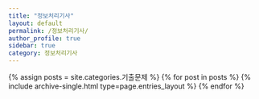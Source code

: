 ```yaml
---
title: "정보처리기사"
layout: default
permalink: /정보처리기사/
author_profile: true
sidebar: true
category: 정보처리기사
---
```


{% assign posts = site.categories.기출문제 %}
{% for post in posts %} {% include archive-single.html type=page.entries_layout %} {% endfor %}
